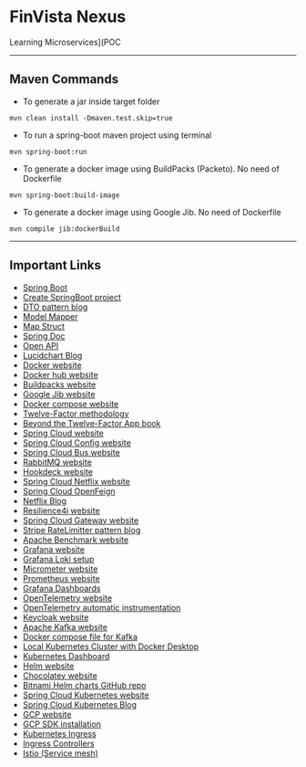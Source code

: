 # FinVista Nexus

Learning Microservices](POC

---

## Maven Commands

- To generate a jar inside target folder

```shell
mvn clean install -Dmaven.test.skip=true 
```

- To run a spring-boot maven project using terminal

```shell
mvn spring-boot:run
```

- To generate a docker image using BuildPacks (Packeto). No need of Dockerfile

```shell
mvn spring-boot:build-image 
```

- To generate a docker image using Google Jib. No need of Dockerfile

```shell
mvn compile jib:dockerBuild 
```

---

## Important Links

- [Spring Boot](https://spring.io/projects/spring-boot)
- [Create SpringBoot project](https://start.spring.io)
- [DTO pattern blog](https://martinfowler.com/eaaCatalog/dataTransferObject.html)
- [Model Mapper](http://modelmapper.org/)
- [Map Struct](https://mapstruct.org/)
- [Spring Doc](https://springdoc.org/)
- [Open API](https://www.openapis.org/)
- [Lucidchart Blog](https://www.lucidchart.com/blog/ddd-event-storming)
- [Docker website](https://www.docker.com)
- [Docker hub website](https://hub.docker.com)
- [Buildpacks website](https://buildpacks.io)
- [Google Jib website](https://github.com/GoogleContainerTools/jib)
- [Docker compose website](https://docs.docker.com/compose/)
- [Twelve-Factor methodology](https://12factor.net)
- [Beyond the Twelve-Factor App book](https://www.oreilly.com/library/view/beyond-the-twelve-factor/9781492042631/)
- [Spring Cloud website](https://spring.io/projects/spring-cloud)
- [Spring Cloud Config website](https://spring.io/projects/spring-cloud-config)
- [Spring Cloud Bus website](https://spring.io/projects/spring-cloud-bus)
- [RabbitMQ website](https://www.rabbitmq.com)
- [Hookdeck website](https://hookdeck.com)
- [Spring Cloud Netflix website](https://spring.io/projects/spring-cloud-netflix)
- [Spring Cloud OpenFeign](https://spring.io/projects/spring-cloud-openfeign)
- [Netflix Blog](https://netflixtechblog.com/netflix-oss-and-spring-boot-coming-full-circle-4855947713a0)
- [Resilience4j website](https://resilience4j.readme.io)
- [Spring Cloud Gateway website](https://spring.io/projects/spring-cloud-gateway)
- [Stripe RateLimitter pattern blog](https://stripe.com/blog/rate-limiters)
- [Apache Benchmark website](https://httpd.apache.org)
- [Grafana website](https://grafana.com)
- [Grafana Loki setup](https://grafana.com/docs/loki/latest/getting-started/)
- [Micrometer website](https://micrometer.io)
- [Prometheus website](https://prometheus.io/)
- [Grafana Dashboards](https://grafana.com/grafana/dashboards/)
- [OpenTelemetry website](https://opentelemetry.io/)
- [OpenTelemetry automatic instrumentation](https://opentelemetry.io/docs/instrumentation/java/automatic/)
- [Keycloak website](https://www.keycloak.org/)
- [Apache Kafka website](https://kafka.apache.org)
- [Docker compose file for Kafka](https://github.com/bitnami/containers/blob/main/bitnami/kafka/docker-compose.yml)
- [Local Kubernetes Cluster with Docker Desktop](https://docs.docker.com/desktop/kubernetes/)
- [Kubernetes Dashboard](https://kubernetes.io/docs/tasks/access-application-cluster/web-ui-dashboard/)
- [Helm website](https://helm.sh)
- [Chocolatey website](https://chocolatey.org/)
- [Bitnami Helm charts GitHub repo](https://github.com/bitnami/charts)
- [Spring Cloud Kubernetes website](https://spring.io/projects/spring-cloud-kubernetes)
- [Spring Cloud Kubernetes Blog](https://spring.io/blog/2021/10/26/new-features-for-spring-cloud-kubernetes-in-spring-cloud-2021-0-0-m3)
- [GCP website](https://cloud.google.com)
- [GCP SDK installation](https://cloud.google.com/sdk/docs/install)
- [Kubernetes Ingress](https://kubernetes.io/docs/concepts/services-networking/ingress/)
- [Ingress Controllers](https://kubernetes.io/docs/concepts/services-networking/ingress-controllers/)
- [Istio (Service mesh)](https://istio.io)
